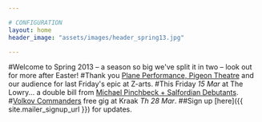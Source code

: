 ```yaml
---

# CONFIGURATION
layout: home
header_image: "assets/images/header_spring13.jpg"

---
```


#Welcome to Spring 2013 – a season so big we've split it in two – look out for more after Easter!
#Thank you [Plane Performance, Pigeon Theatre](/current/2013-springsummer/pp/index.html) and our audience for last Friday's epic at Z-arts.
#This Friday *15 Mar* at The Lowry...  a double bill from [Michael Pinchbeck + Salfordian Debutants](/current/2013-springsummer/pinchbeck/index.html).
#[Volkov Commanders](/current/2013-springsummer/kraak/index.html) free gig at Kraak *Th 28 Mar*.
##Sign up [here]({{ site.mailer_signup_url }}) for updates.
